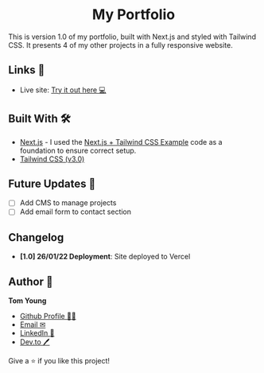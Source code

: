 <h1 align="center">My Portfolio</h1>

This is version 1.0 of my portfolio, built with Next.js and styled with Tailwind CSS. It presents 4 of my other projects in a fully responsive website. 

## Links 🌟

- Live site: [Try it out here 💻](https://tom-young-portfolio.vercel.app/ 'Live Site')

## Built With 🛠

- [Next.js](https://tom-young-portfolio.vercel.app/) - I used the [Next.js + Tailwind CSS Example](https://github.com/vercel/next.js/tree/4d4f3093019179b1928ec07c16f38882241c0375/examples/with-tailwindcss) code as a foundation to ensure correct setup.
- [Tailwind CSS (v3.0)](https://tailwindcss.com/)

## Future Updates 🎁

- [ ] Add CMS to manage projects
- [ ] Add email form to contact section

## Changelog

- **[1.0] 26/01/22 Deployment**: Site deployed to Vercel

## Author 🧑

**Tom Young**

- [Github Profile 👨‍💻](https://github.com/TheThomasY)
- [Email ✉](mailto:tomyoungdev@gmail.com?subject=Hi 'Hi!')
- [LinkedIn 💼](https://www.linkedin.com/in/tom-young5555/)
- [Dev.to 🖊](https://dev.to/thetomy)

Give a ⭐️ if you like this project!
